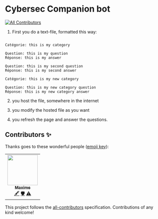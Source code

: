 # Cybersec Companion bot
<!-- ALL-CONTRIBUTORS-BADGE:START - Do not remove or modify this section -->
[![All Contributors](https://img.shields.io/badge/all_contributors-1-orange.svg?style=flat-square)](#contributors-)
<!-- ALL-CONTRIBUTORS-BADGE:END -->

1) First you do a text-file, formatted this way:
```

Catégorie: this is my category

Question: this is my question
Réponse: this is my answer

Question: this is my second question
Réponse: this is my second answer

Catégorie: this is my new category

Question: this is my new category question
Réponse: this is my new category answer

```

2) you host the file, somewhere in the internet

3) you modify the hosted file as you want

3) you refresh the page and answer the questions.


## Contributors ✨

Thanks goes to these wonderful people ([emoji key](https://allcontributors.org/docs/en/emoji-key)):

<!-- ALL-CONTRIBUTORS-LIST:START - Do not remove or modify this section -->
<!-- prettier-ignore-start -->
<!-- markdownlint-disable -->
<table>
  <tr>
    <td align="center"><a href="https://github.com/Kaawak"><img src="https://avatars.githubusercontent.com/u/75612402?v=4?s=100" width="100px;" alt=""/><br /><sub><b>Maxime</b></sub></a><br /><a href="#content-kaawak" title="Content">🖋</a> <a href="#security-kaawak" title="Security">🛡️</a> <a href="https://github.com/guillaumefe/poei-cyber/commits?author=kaawak" title="Tests">⚠️</a></td>
  </tr>
</table>

<!-- markdownlint-restore -->
<!-- prettier-ignore-end -->

<!-- ALL-CONTRIBUTORS-LIST:END -->

This project follows the [all-contributors](https://github.com/all-contributors/all-contributors) specification. Contributions of any kind welcome!